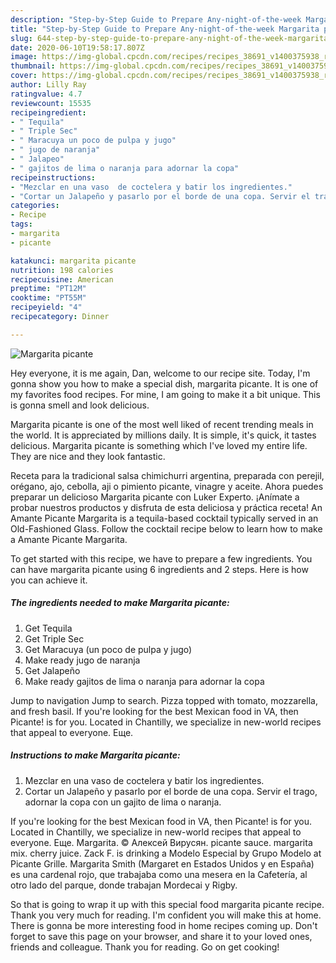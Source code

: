 ```yaml
---
description: "Step-by-Step Guide to Prepare Any-night-of-the-week Margarita picante"
title: "Step-by-Step Guide to Prepare Any-night-of-the-week Margarita picante"
slug: 644-step-by-step-guide-to-prepare-any-night-of-the-week-margarita-picante
date: 2020-06-10T19:58:17.807Z
image: https://img-global.cpcdn.com/recipes/recipes_38691_v1400375938_receta_foto_00038691-lszjjb2gj6u0rmydxv5c/751x532cq70/margarita-picante-foto-principal.jpg
thumbnail: https://img-global.cpcdn.com/recipes/recipes_38691_v1400375938_receta_foto_00038691-lszjjb2gj6u0rmydxv5c/751x532cq70/margarita-picante-foto-principal.jpg
cover: https://img-global.cpcdn.com/recipes/recipes_38691_v1400375938_receta_foto_00038691-lszjjb2gj6u0rmydxv5c/751x532cq70/margarita-picante-foto-principal.jpg
author: Lilly Ray
ratingvalue: 4.7
reviewcount: 15535
recipeingredient:
- " Tequila"
- " Triple Sec"
- " Maracuya un poco de pulpa y jugo"
- " jugo de naranja"
- " Jalapeo"
- " gajitos de lima o naranja para adornar la copa"
recipeinstructions:
- "Mezclar en una vaso  de coctelera y batir los ingredientes."
- "Cortar un Jalapeño y pasarlo por el borde de una copa. Servir el trago, adornar la copa con un gajito de lima o naranja."
categories:
- Recipe
tags:
- margarita
- picante

katakunci: margarita picante 
nutrition: 198 calories
recipecuisine: American
preptime: "PT12M"
cooktime: "PT55M"
recipeyield: "4"
recipecategory: Dinner

---
```



![Margarita picante](https://img-global.cpcdn.com/recipes/recipes_38691_v1400375938_receta_foto_00038691-lszjjb2gj6u0rmydxv5c/751x532cq70/margarita-picante-foto-principal.jpg)

Hey everyone, it is me again, Dan, welcome to our recipe site. Today, I'm gonna show you how to make a special dish, margarita picante. It is one of my favorites food recipes. For mine, I am going to make it a bit unique. This is gonna smell and look delicious.

Margarita picante is one of the most well liked of recent trending meals in the world. It is appreciated by millions daily. It is simple, it's quick, it tastes delicious. Margarita picante is something which I've loved my entire life. They are nice and they look fantastic.

Receta para la tradicional salsa chimichurri argentina, preparada con perejil, orégano, ajo, cebolla, aji o pimiento picante, vinagre y aceite. Ahora puedes preparar un delicioso Margarita picante con Luker Experto. ¡Anímate a probar nuestros productos y disfruta de esta deliciosa y práctica receta! An Amante Picante Margarita is a tequila-based cocktail typically served in an Old-Fashioned Glass. Follow the cocktail recipe below to learn how to make a Amante Picante Margarita.


To get started with this recipe, we have to prepare a few ingredients. You can have margarita picante using 6 ingredients and 2 steps. Here is how you can achieve it.

<!--inarticleads1-->

##### The ingredients needed to make Margarita picante:

1. Get  Tequila
1. Get  Triple Sec
1. Get  Maracuya (un poco de pulpa y jugo)
1. Make ready  jugo de naranja
1. Get  Jalapeño
1. Make ready  gajitos de lima o naranja para adornar la copa


Jump to navigation Jump to search. Pizza topped with tomato, mozzarella, and fresh basil. If you&#39;re looking for the best Mexican food in VA, then Picante! is for you. Located in Chantilly, we specialize in new-world recipes that appeal to everyone. Еще. 

<!--inarticleads2-->

##### Instructions to make Margarita picante:

1. Mezclar en una vaso  de coctelera y batir los ingredientes.
1. Cortar un Jalapeño y pasarlo por el borde de una copa. Servir el trago, adornar la copa con un gajito de lima o naranja.


If you&#39;re looking for the best Mexican food in VA, then Picante! is for you. Located in Chantilly, we specialize in new-world recipes that appeal to everyone. Еще. Margarita. © Алексей Вирусян. picante sauce. margarita mix. cherry juice. Zack F. is drinking a Modelo Especial by Grupo Modelo at Picante Grille. Margarita Smith (Margaret en Estados Unidos y en España) es una cardenal rojo, que trabajaba como una mesera en la Cafetería, al otro lado del parque, donde trabajan Mordecai y Rigby. 

So that is going to wrap it up with this special food margarita picante recipe. Thank you very much for reading. I'm confident you will make this at home. There is gonna be more interesting food in home recipes coming up. Don't forget to save this page on your browser, and share it to your loved ones, friends and colleague. Thank you for reading. Go on get cooking!
